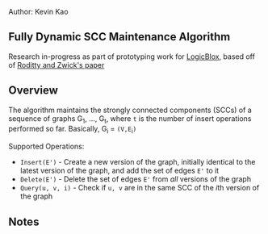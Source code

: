 Author: Kevin Kao

Fully Dynamic SCC Maintenance Algorithm
----
Research in-progress as part of prototyping work for [LogicBlox](http://www.logicblox.com), based off of [Roditty and Zwick's paper](http://dl.acm.org/citation.cfm?id=1007387&dl=ACM&coll=DL&CFID=446154922&CFTOKEN=78521305)


Overview
---
The algorithm maintains the strongly connected components (SCCs) of a sequence of graphs G<sub>1</sub>, ..., G<sub>t</sub>, where `t` is the number of insert operations performed so far. Basically, G<sub>i</sub> = `(V,E`<sub>i</sub>`)` 

Supported Operations:

* `Insert(E')` - Create a new version of the graph, initially identical to the latest version of the graph, and add the set of edges `E'` to it
* `Delete(E')` - Delete the set of edges `E'` from <i>all</i> versions of the graph
* `Query(u, v, i)` - Check if `u, v` are in the same SCC of the <i>i</i>th version of the graph




Notes
---


